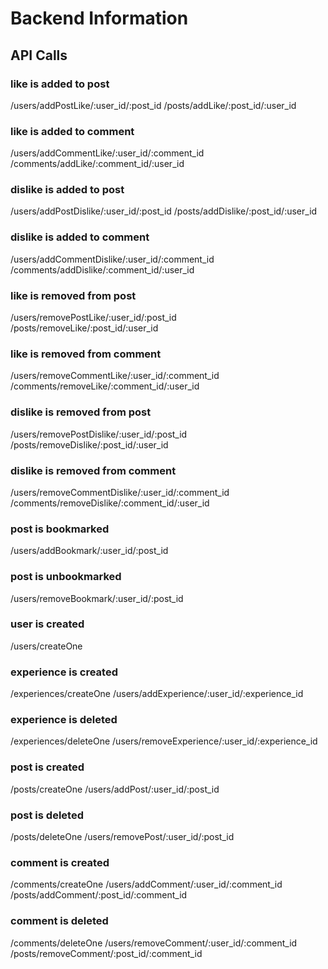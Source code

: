 # Backend Information

## API Calls

### like is added to post 
/users/addPostLike/:user_id/:post_id
/posts/addLike/:post_id/:user_id

### like is added to comment
/users/addCommentLike/:user_id/:comment_id
/comments/addLike/:comment_id/:user_id

### dislike is added to post 
/users/addPostDislike/:user_id/:post_id
/posts/addDislike/:post_id/:user_id

### dislike is added to comment
/users/addCommentDislike/:user_id/:comment_id
/comments/addDislike/:comment_id/:user_id

### like is removed from post 
/users/removePostLike/:user_id/:post_id
/posts/removeLike/:post_id/:user_id

### like is removed from comment
/users/removeCommentLike/:user_id/:comment_id
/comments/removeLike/:comment_id/:user_id

### dislike is removed from post 
/users/removePostDislike/:user_id/:post_id
/posts/removeDislike/:post_id/:user_id

### dislike is removed from comment
/users/removeCommentDislike/:user_id/:comment_id
/comments/removeDislike/:comment_id/:user_id

### post is bookmarked
/users/addBookmark/:user_id/:post_id

### post is unbookmarked
/users/removeBookmark/:user_id/:post_id

### user is created
/users/createOne

### experience is created 
/experiences/createOne
/users/addExperience/:user_id/:experience_id

### experience is deleted 
/experiences/deleteOne
/users/removeExperience/:user_id/:experience_id

### post is created 
/posts/createOne
/users/addPost/:user_id/:post_id

### post is deleted 
/posts/deleteOne
/users/removePost/:user_id/:post_id

### comment is created 
/comments/createOne
/users/addComment/:user_id/:comment_id
/posts/addComment/:post_id/:comment_id

### comment is deleted 
/comments/deleteOne
/users/removeComment/:user_id/:comment_id
/posts/removeComment/:post_id/:comment_id